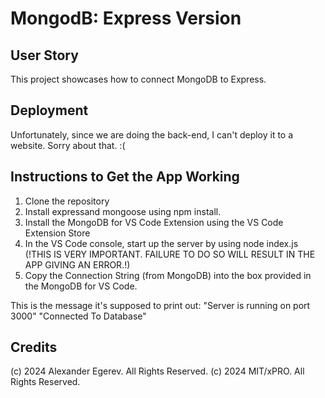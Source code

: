 # MongodB: Express Version

## User Story
This project showcases how to connect MongoDB to Express. 

## Deployment
Unfortunately, since we are doing the back-end, I can't deploy it to a website. Sorry about that. :( 

## Instructions to Get the App Working
1. Clone the repository
2. Install expressand mongoose using npm install.
3. Install the MongoDB for VS Code Extension using the VS Code Extension Store
4. In the VS Code console, start up the server by using node index.js (!THIS IS VERY IMPORTANT. FAILURE TO DO SO WILL RESULT IN THE APP GIVING AN ERROR.!)
5. Copy the Connection String (from MongoDB) into the box provided in the MongoDB for VS Code.

This is the message it's supposed to print out:
  "Server is running on port 3000"
  "Connected To Database"


## Credits
(c) 2024 Alexander Egerev. All Rights Reserved. 
(c) 2024 MIT/xPRO. All Rights Reserved.
